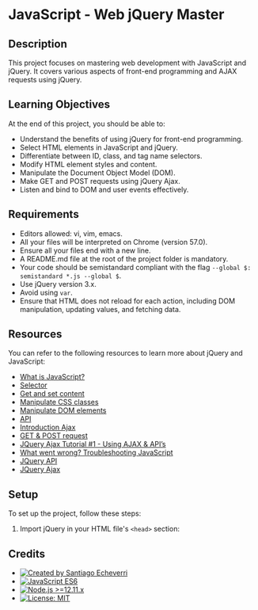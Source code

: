 # JavaScript - Web jQuery Master

## Description

This project focuses on mastering web development with JavaScript and jQuery. It covers various aspects of front-end programming and AJAX requests using jQuery.

## Learning Objectives

At the end of this project, you should be able to:

- Understand the benefits of using jQuery for front-end programming.
- Select HTML elements in JavaScript and jQuery.
- Differentiate between ID, class, and tag name selectors.
- Modify HTML element styles and content.
- Manipulate the Document Object Model (DOM).
- Make GET and POST requests using jQuery Ajax.
- Listen and bind to DOM and user events effectively.

## Requirements

- Editors allowed: vi, vim, emacs.
- All your files will be interpreted on Chrome (version 57.0).
- Ensure all your files end with a new line.
- A README.md file at the root of the project folder is mandatory.
- Your code should be semistandard compliant with the flag `--global $: semistandard *.js --global $`.
- Use jQuery version 3.x.
- Avoid using `var`.
- Ensure that HTML does not reload for each action, including DOM manipulation, updating values, and fetching data.

## Resources

You can refer to the following resources to learn more about jQuery and JavaScript:

- [What is JavaScript?](https://developer.mozilla.org/en-US/docs/Learn/JavaScript/First_steps/What_is_JavaScript)
- [Selector](https://jquery-tutorial.net/selectors/using-elements-ids-and-classes/)
- [Get and set content](https://jquery-tutorial.net/dom-manipulation/getting-and-setting-content/)
- [Manipulate CSS classes](https://jquery-tutorial.net/dom-manipulation/getting-and-setting-css-classes/)
- [Manipulate DOM elements](https://jquery-tutorial.net/dom-manipulation/the-append-and-prepend-methods/)
- [API](https://oscarotero.com/jquery/)
- [Introduction Ajax](https://jquery-tutorial.net/ajax/introduction/)
- [GET & POST request](https://jquery-tutorial.net/ajax/the-get-and-post-methods/)
- [JQuery Ajax Tutorial #1 - Using AJAX & API’s](https://www.youtube.com/watch?v=fEYx8dQr_cQ)
- [What went wrong? Troubleshooting JavaScript](https://developer.mozilla.org/en-US/docs/Learn/JavaScript/First_steps/What_went_wrong)
- [JQuery API](https://api.jquery.com/)
- [JQuery Ajax](https://learn.jquery.com/ajax/)

## Setup

To set up the project, follow these steps:

1. Import jQuery in your HTML file's `<head>` section:

<head>
    <script src="https://code.jquery.com/jquery-3.2.1.min.js"></script>
</head>

## Credits

- [![Created by Santiago Echeverri](https://img.shields.io/badge/Created%20by-Santiago%20Echeverri-blue.svg)](https://github.com/dassantoss)
- [![JavaScript ES6](https://img.shields.io/badge/JavaScript-ES6-blue.svg)](#)
- [![Node.js >=12.11.x](https://img.shields.io/badge/Node.js-%3E%3D12.11.x-blue.svg)](#)
- [![License: MIT](https://img.shields.io/badge/license-MIT-blue.svg)](#)
